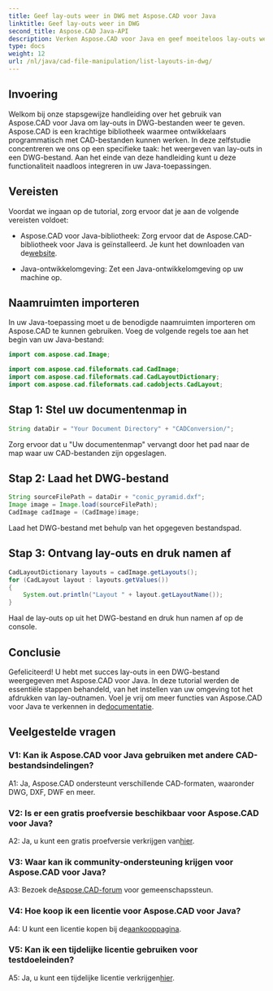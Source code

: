 ```yaml
---
title: Geef lay-outs weer in DWG met Aspose.CAD voor Java
linktitle: Geef lay-outs weer in DWG
second_title: Aspose.CAD Java-API
description: Verken Aspose.CAD voor Java en geef moeiteloos lay-outs weer in DWG-bestanden. Integreer krachtige CAD-functionaliteit in uw Java-applicaties.
type: docs
weight: 12
url: /nl/java/cad-file-manipulation/list-layouts-in-dwg/
---
```

## Invoering

Welkom bij onze stapsgewijze handleiding over het gebruik van Aspose.CAD voor Java om lay-outs in DWG-bestanden weer te geven. Aspose.CAD is een krachtige bibliotheek waarmee ontwikkelaars programmatisch met CAD-bestanden kunnen werken. In deze zelfstudie concentreren we ons op een specifieke taak: het weergeven van lay-outs in een DWG-bestand. Aan het einde van deze handleiding kunt u deze functionaliteit naadloos integreren in uw Java-toepassingen.

## Vereisten

Voordat we ingaan op de tutorial, zorg ervoor dat je aan de volgende vereisten voldoet:

-  Aspose.CAD voor Java-bibliotheek: Zorg ervoor dat de Aspose.CAD-bibliotheek voor Java is geïnstalleerd. Je kunt het downloaden van de[website](https://releases.aspose.com/cad/java/).

- Java-ontwikkelomgeving: Zet een Java-ontwikkelomgeving op uw machine op.

## Naamruimten importeren

In uw Java-toepassing moet u de benodigde naamruimten importeren om Aspose.CAD te kunnen gebruiken. Voeg de volgende regels toe aan het begin van uw Java-bestand:

```java
import com.aspose.cad.Image;

import com.aspose.cad.fileformats.cad.CadImage;
import com.aspose.cad.fileformats.cad.CadLayoutDictionary;
import com.aspose.cad.fileformats.cad.cadobjects.CadLayout;
```

## Stap 1: Stel uw documentenmap in

```java
String dataDir = "Your Document Directory" + "CADConversion/";
```

Zorg ervoor dat u "Uw documentenmap" vervangt door het pad naar de map waar uw CAD-bestanden zijn opgeslagen.

## Stap 2: Laad het DWG-bestand

```java
String sourceFilePath = dataDir + "conic_pyramid.dxf";
Image image = Image.load(sourceFilePath);
CadImage cadImage = (CadImage)image;
```

Laad het DWG-bestand met behulp van het opgegeven bestandspad.

## Stap 3: Ontvang lay-outs en druk namen af

```java
CadLayoutDictionary layouts = cadImage.getLayouts();
for (CadLayout layout : layouts.getValues())
{
    System.out.println("Layout " + layout.getLayoutName());
}
```

Haal de lay-outs op uit het DWG-bestand en druk hun namen af op de console.

## Conclusie

 Gefeliciteerd! U hebt met succes lay-outs in een DWG-bestand weergegeven met Aspose.CAD voor Java. In deze tutorial werden de essentiële stappen behandeld, van het instellen van uw omgeving tot het afdrukken van lay-outnamen. Voel je vrij om meer functies van Aspose.CAD voor Java te verkennen in de[documentatie](https://reference.aspose.com/cad/java/).

## Veelgestelde vragen

### V1: Kan ik Aspose.CAD voor Java gebruiken met andere CAD-bestandsindelingen?

A1: Ja, Aspose.CAD ondersteunt verschillende CAD-formaten, waaronder DWG, DXF, DWF en meer.

### V2: Is er een gratis proefversie beschikbaar voor Aspose.CAD voor Java?

 A2: Ja, u kunt een gratis proefversie verkrijgen van[hier](https://releases.aspose.com/).

### V3: Waar kan ik community-ondersteuning krijgen voor Aspose.CAD voor Java?

 A3: Bezoek de[Aspose.CAD-forum](https://forum.aspose.com/c/cad/19) voor gemeenschapssteun.

### V4: Hoe koop ik een licentie voor Aspose.CAD voor Java?

 A4: U kunt een licentie kopen bij de[aankooppagina](https://purchase.aspose.com/buy).

### V5: Kan ik een tijdelijke licentie gebruiken voor testdoeleinden?

 A5: Ja, u kunt een tijdelijke licentie verkrijgen[hier](https://purchase.aspose.com/temporary-license/).